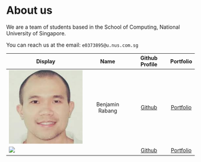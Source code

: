 # About us

We are a team of students based in the School of Computing, National University of Singapore.

You can reach us at the email: `e0373895@u.nus.com.sg`

| Display                                             |      Name       |               Github Profile                |                Portfolio                 |
|-----------------------------------------------------|:---------------:|:-------------------------------------------:|:----------------------------------------:|
| ![](team/badassengineer.jfif)                       | Benjamin Rabang | [Github](https://github.com/badassengineer) | [Portfolio](docs/team/badassengineer.md) |
| ![](https://via.placeholder.com/100.png?text=Photo) |                 |        [Github](https://github.com/)        |    [Portfolio](docs/team/johndoe.md)     |
